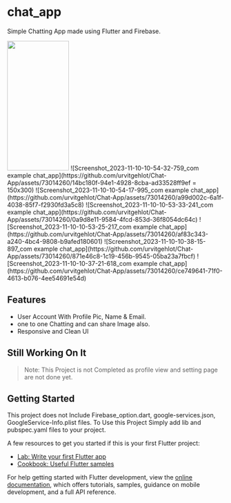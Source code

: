 # chat_app

Simple Chatting App made using Flutter and Firebase.

<img src="https://github.com/urvitgehlot/Chat-App/assets/73014260/14bc180f-94e1-4928-8cba-ad33528ff9ef"  width="143" height="300"  >
![Screenshot_2023-11-10-10-54-32-759_com example chat_app](https://github.com/urvitgehlot/Chat-App/assets/73014260/14bc180f-94e1-4928-8cba-ad33528ff9ef = 150x300)
![Screenshot_2023-11-10-10-54-17-995_com example chat_app](https://github.com/urvitgehlot/Chat-App/assets/73014260/a99d002c-6a1f-4038-85f7-f2930fd3a5c8)
![Screenshot_2023-11-10-10-53-33-241_com example chat_app](https://github.com/urvitgehlot/Chat-App/assets/73014260/0a9d8e11-9584-4fcd-853d-36f8054dc64c)
![Screenshot_2023-11-10-10-53-25-217_com example chat_app](https://github.com/urvitgehlot/Chat-App/assets/73014260/af83c343-a240-4bc4-9808-b9afed180601)
![Screenshot_2023-11-10-10-38-15-897_com example chat_app](https://github.com/urvitgehlot/Chat-App/assets/73014260/871e46c8-1c19-456b-9545-05ba23a7fbcf)
![Screenshot_2023-11-10-10-37-21-618_com example chat_app](https://github.com/urvitgehlot/Chat-App/assets/73014260/ce749641-71f0-4613-b076-4ee54691e54d)


## Features
+ User Account With Profile Pic, Name & Email.
+ one to one Chatting and can share Image also.
+ Responsive and Clean UI

## Still Working On It
> Note: This Project is not Completed as profile view and setting page are not done yet.

## Getting Started

This project does not Include Firebase_option.dart, google-services.json, GoogleService-Info.plist files.
To Use this Project Simply add lib and pubspec.yaml files to your project. 



A few resources to get you started if this is your first Flutter project:

- [Lab: Write your first Flutter app](https://docs.flutter.dev/get-started/codelab)
- [Cookbook: Useful Flutter samples](https://docs.flutter.dev/cookbook)

For help getting started with Flutter development, view the
[online documentation](https://docs.flutter.dev/), which offers tutorials,
samples, guidance on mobile development, and a full API reference.
